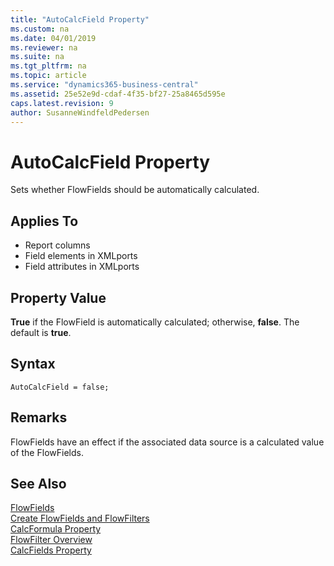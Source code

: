 ```yaml
---
title: "AutoCalcField Property"
ms.custom: na
ms.date: 04/01/2019
ms.reviewer: na
ms.suite: na
ms.tgt_pltfrm: na
ms.topic: article
ms.service: "dynamics365-business-central"
ms.assetid: 25e52e9d-cdaf-4f35-bf27-25a8465d595e
caps.latest.revision: 9
author: SusanneWindfeldPedersen
---
```


<!--
Ask for the file Niels had prepared for the meeting. 
-->

# AutoCalcField Property
Sets whether FlowFields should be automatically calculated. 

<!--
AutoCalcField is correlated with [CalcFields property](devenv-calcfields-proeprty.md) because CalcField is just a list of fields and these types that are calculated fields of FlowFields types. 
-->
  
## Applies To  
  
-   Report columns
-   Field elements in XMLports
-   Field attributes in XMLports
  
## Property Value  
 **True** if the FlowField is automatically calculated; otherwise, **false**. The default is **true**.  

## Syntax
```
AutoCalcField = false;
```

## Remarks
FlowFields have an effect if the associated data source is a calculated value of the FlowFields.
<!--  
FlowFields has an effect if the associated data source is a calculated value of the FlowFields.
-->


## See Also  
[FlowFields](../devenv-flowfields.md)   
[Create FlowFields and FlowFilters](../devenv-creating-flowfields-and-flowfilters.md)   
[CalcFormula Property](devenv-calcformula-property.md)  
[FlowFilter Overview](../devenv-flowfilter-overview.md)   
[CalcFields Property](devenv-calcfields-property.md)